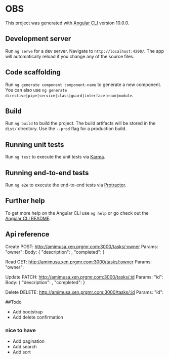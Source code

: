 # OBS

This project was generated with [Angular CLI](https://github.com/angular/angular-cli) version 10.0.0.

## Development server

Run `ng serve` for a dev server. Navigate to `http://localhost:4200/`. The app will automatically reload if you change any of the source files.

## Code scaffolding

Run `ng generate component component-name` to generate a new component. You can also use `ng generate directive|pipe|service|class|guard|interface|enum|module`.

## Build

Run `ng build` to build the project. The build artifacts will be stored in the `dist/` directory. Use the `--prod` flag for a production build.

## Running unit tests

Run `ng test` to execute the unit tests via [Karma](https://karma-runner.github.io).

## Running end-to-end tests

Run `ng e2e` to execute the end-to-end tests via [Protractor](http://www.protractortest.org/).

## Further help

To get more help on the Angular CLI use `ng help` or go check out the [Angular CLI README](https://github.com/angular/angular-cli/blob/master/README.md).

## Api reference

Create POST: http://amimusa.xen.prgmr.com:3000/tasks/:owner
Params: "owner": <integer>
Body: {
	"description": <string>,
	"completed": <boolean>
}

Read GET:  http://amimusa.xen.prgmr.com:3000/tasks/:owner
Params: "owner": <integer>

Update PATCH:  http://amimusa.xen.prgmr.com:3000/tasks/:id
Params: "id": <string>
Body: {
	"description": <string>,
	"completed": <boolean>
}

Delete DELETE: http://amimusa.xen.prgmr.com:3000/tasks/:id
Params: "id": <string>

##Todo
- Add bootstrap
- Add delete confirmation

### nice to have
- Add pagination
- Add search
- Add sort
